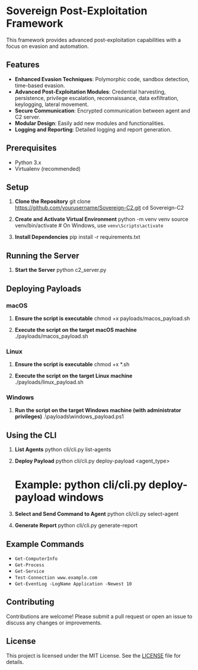 # Sovereign Post-Exploitation Framework

This framework provides advanced post-exploitation capabilities with a focus on evasion and automation.

## Features

- **Enhanced Evasion Techniques**: Polymorphic code, sandbox detection, time-based evasion.
- **Advanced Post-Exploitation Modules**: Credential harvesting, persistence, privilege escalation, reconnaissance, data exfiltration, keylogging, lateral movement.
- **Secure Communication**: Encrypted communication between agent and C2 server.
- **Modular Design**: Easily add new modules and functionalities.
- **Logging and Reporting**: Detailed logging and report generation.


## Prerequisites
- Python 3.x
- Virtualenv (recommended)

## Setup

1. **Clone the Repository**
   git clone https://github.com/yourusername/Sovereign-C2.git
   cd Sovereign-C2

2. **Create and Activate Virtual Environment**
   python -m venv venv
   source venv/bin/activate  # On Windows, use `venv\Scripts\activate`

3. **Install Dependencies**
   pip install -r requirements.txt

## Running the Server

1. **Start the Server**
   python c2_server.py

## Deploying Payloads

### macOS

1. **Ensure the script is executable**
   chmod +x payloads/macos_payload.sh

2. **Execute the script on the target macOS machine**
   ./payloads/macos_payload.sh

### Linux

1. **Ensure the script is executable**
   chmod +x *.sh

2. **Execute the script on the target Linux machine**
   ./payloads/linux_payload.sh

### Windows

1. **Run the script on the target Windows machine (with administrator privileges)**
   .\payloads\windows_payload.ps1

## Using the CLI

1. **List Agents**
   python cli/cli.py list-agents

2. **Deploy Payload**
   python cli/cli.py deploy-payload <agent_type>
   # Example: python cli/cli.py deploy-payload windows

3. **Select and Send Command to Agent**
   python cli/cli.py select-agent <AgentID>

4. **Generate Report**
   python cli/cli.py generate-report

## Example Commands

- `Get-ComputerInfo`
- `Get-Process`
- `Get-Service`
- `Test-Connection www.example.com`
- `Get-EventLog -LogName Application -Newest 10`

## Contributing
Contributions are welcome! Please submit a pull request or open an issue to discuss any changes or improvements.

## License
This project is licensed under the MIT License. See the [LICENSE](LICENSE) file for details.
